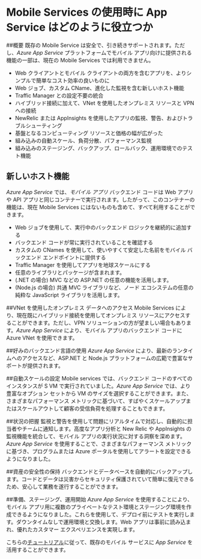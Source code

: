 <properties
	pageTitle="Mobile Services の使用時に App Service はどのように役立つか"
	description="既存の Mobile Services プロジェクトに App Service がもたらす利点について説明します。"
	services="app-service\mobile"
	documentationCenter="ios"
	authors="adrianhall"
	manager="dwrede"
	editor=""/>

<tags
	ms.service="app-service-mobile"
	ms.workload="mobile"
	ms.tgt_pltfrm="mobile-multiple"
	ms.devlang="na"
	ms.topic="get-started-article"
	ms.date="02/17/2016"
	ms.author="adrianha"/>

# <a name="getting-started"> </a>Mobile Services の使用時に App Service はどのように役立つか

##概要
既存の Mobile Service は安全で、引き続きサポートされます。ただし、*Azure App Service* プラットフォームでモバイル アプリ向けに提供される機能の一部は、現在の Mobile Services では利用できません。

- Web クライアントとモバイル クライアントの両方を含むアプリを、よりシンプルで簡単なコスト効率の良いものに
- Web ジョブ、カスタム CName、進化した監視を含む新しいホスト機能
- Traffic Manager との設定不要の統合
- ハイブリッド接続に加えて、VNet を使用したオンプレミス リソースと VPN への接続
- NewRelic または AppInsights を使用したアプリの監視、警告、およびトラブルシューティング
- 基盤となるコンピューティング リソースと価格の幅が広がった
- 組み込みの自動スケール、負荷分散、パフォーマンス監視
- 組み込みのステージング、バックアップ、ロールバック、運用環境でのテスト機能

## 新しいホスト機能
*Azure App Service* では、*モバイル アプリ* バックエンド コードは Web アプリや API アプリと同じコンテナーで実行されます。したがって、このコンテナーの機能は、現在 Mobile Services にはないものも含めて、すべて利用することができます。

- Web ジョブを使用して、実行中のバックエンド ロジックを継続的に追加する
- バックエンド コードが常に実行されていることを確認する
- カスタムの CNames を使用して、使いやすくて安定した名前をモバイル バックエンド エンドポイントに提供する
- Traffic Manager を使用してアプリを地球スケールにする
- 任意のライブラリとパッケージが含まれます。
- (.NET の場合) MVC などの ASP.NET の任意の機能を活用します。
- (Node.js の場合) 共通 MVC ライブラリなど、ノード エコシステムの任意の純粋な JavaScript ライブラリを活用します。

##VNet を使用したオンプレミス データへのアクセス
Mobile Services により、現在既にハイブリッド接続を使用してオンプレミス リソースにアクセスすることができます。ただし、VPN ソリューションの方が望ましい場合もあります。*Azure App Service* により、モバイル アプリのバックエンド コードに Azure VNet を使用できます。

##好みのバックエンド言語の使用
*Azure App Service* により、最新のランタイムへのアクセスなど、ASP.NET と Node.js プラットフォームの広範で豊富なサポートが提供されます。

##自動スケールの設定
Mobile services では、バックエンド コードのすべてのインスタンスが S VM で実行されていました。*Azure App Service* では、より豊富なオプション セットから VM のサイズを選択することができます。また、さまざまなパフォーマンス メトリックに基づいて、すばやくスケールアップまたはスケールアウトして顧客の受信負荷を処理することもできます。

##状況の把握
監視と警告を使用して問題にリアルタイムで対応し、自動的に担当者やチームに通知します。高度なアプリ分析と New Relic や AppInsights の監視機能を統合して、モバイル アプリの実行状況に対する洞察を深めます。*Azure App Service* を使用することで、さまざまなパフォーマンス メトリックに基づき、プログラムまたは Azure ポータルを使用してアラートを設定できるようになりました。

##資産の安全性の保持
バックエンドとデータベースを自動的にバックアップします。コードとデータは災害からセキュリティ保護されていて簡単に復元できるため、安心して業務を遂行することができます。

##準備、ステージング、運用開始
*Azure App Service* を使用することにより、モバイル アプリ用に複数のプライベートなテスト環境とステージング環境を作成できるようになりました。これらを使用して、デプロイ前にテストを実行します。ダウンタイムなしで運用環境と交換します。Web アプリは事前に読み込まれ、優れたカスタマー エクスペリエンスを実現します。

こちらの[チュートリアル](app-service-mobile-migrating-from-mobile-services.md)に従って、既存のモバイル サービスに *App Service* を活用することができます。

<!---HONumber=AcomDC_0224_2016-->